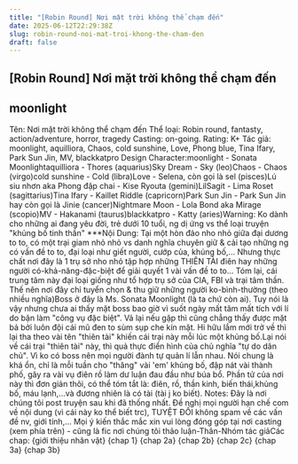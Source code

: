 ```yaml
---
title: "[Robin Round] Nơi mặt trời không thể chạm đến"
date: 2025-06-12T22:29:38Z
slug: robin-round-noi-mat-troi-khong-the-cham-den
draft: false
---
```


## [Robin Round] Nơi mặt trời không thể chạm đến

## moonlight

Tên: Nơi mặt trời không thể chạm đến
Thể loại: Robin round, fantasty, action/adventure, horror, tragedy
Casting: on-going.
Rating: K+
Tác giả: moonlight, aquilliora, Chaos, cold sunshine, Love, Phong blue, Tina Ifary, Park Sun Jin, MV, blackkatpro
Design Character:moonlight - Sonata Moonlightaquilliora - Thores (aquarius)Sky Dream - Sky (leo)Chaos - Chaos (virgo)cold sunshine - Cold (libra)Love - Selena, còn gọi là sel (pisces)Lú siu nhơn aka Phong đập chai - Kise Ryouta (gemini)LilSagit - Lima Roset (sagittarius)Tina Ifary - Kaillet Riddle (capricorn)Park Sun Jin - Park Sun Jin hay còn gọi là Jinie (cancer)Nightmare Moon - Lola Bond aka Mirage (scopio)MV - Hakanami (taurus)blackkatpro - Katty (aries)Warning: Ko dành cho những ai đang yêu đời, trẻ dưới 10 tuổi, ng dị ứng vs thể loại truyện "khủng bố tinh thần"
 ***Nội Dung: Tại một hòn đảo nho nhỏ giữa đại dương to to, có một trại giam nhỏ nhỏ vs danh nghĩa chuyên giữ & cải tạo những ng có vấn đề to to, đại loại như giết người, cướp của, khúng bố,... Nhưng thực chất nơi đây là 1 trụ sở nho nhỏ tập hợp những THIÊN TÀI điên hay những người có-khả-năng-đặc-biệt để giải quyết 1 vài vấn đề to to... Tóm lại, cái trung tâm này đại loại giống như tổ hợp trụ sở của CIA, FBI và trại tâm thần. Thế nên nơi đây chỉ tuyển chọn & thu giữ những người ko-bình-thường (theo nhiều nghĩa)Boss ở đây là Ms. Sonata Moonlight (là ta chứ còn ai). Tuy nói là vậy nhưng chưa ai thấy mặt boss bao giờ vì suốt ngày mất tăm mất tích với lí do bận làm "công vụ đặc biệt". Vả lại nếu gặp thì cũng chẳng thấy được mặt bả bởi luôn đội cái mũ đen to sùm sụp che kín mặt. Hi hữu lắm mới trở về thì lại tha theo vài tên "thiên tài" khiến cái trại này mỗi lúc một khủng bố.Lại nói về cái trại "thiên tài" này, thì quả thực điển hình của chủ nghĩa "tự do dân chủ". Vì ko có boss nên mọi người đành tự quản lí lẫn nhau. Nói chung là khá ổn, chỉ là mỗi tuần cho "thăng" vài 'em' khủng bố, đập nát vài thành phố, gây ra vài vụ điên rồ làm dư luận đau đầu như búa bổ. Phần tử của nơi này thì đơn giản thôi, có thể tóm tắt là: điên, rồ, thần kinh, biến thái,khủng bố, máu lạnh,...và đương nhiên là có tài (tài j ko biết).
Notes: Đây là nơi chúng tôi post truyện sau khi đã thống nhất. Đề nghị mọi người hạn chế com về nội dung (vì cái này ko thể biết trc), TUYỆT ĐỐI không spam về các vấn đề nv, giới tính,... Mọi ý kiến thắc mắc xin vui lòng đóng góp tại nơi casting (xem phía trên) - cũng là fic nơi chúng tôi thảo luận-Thân-Nhóm tác giảCác chap: {giới thiệu nhân vật} {chap 1} {chap 2a} {chap 2b} {chap 2c} {chap 3a} {chap 3b}